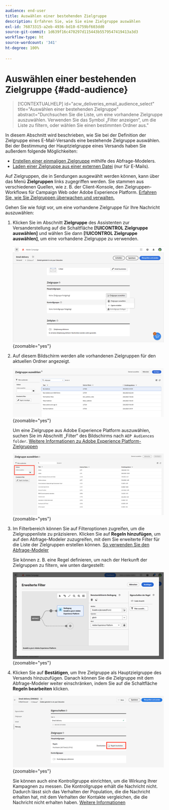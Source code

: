 ```yaml
---
audience: end-user
title: Auswählen einer bestehenden Zielgruppe
description: Erfahren Sie, wie Sie eine Zielgruppe auswählen
exl-id: 76873315-a2eb-4936-bd10-6759bf603dd0
source-git-commit: 1d639f16c470297d115443b5579547419413a3d3
workflow-type: ht
source-wordcount: '341'
ht-degree: 100%

---
```



# Auswählen einer bestehenden Zielgruppe {#add-audience}

>[!CONTEXTUALHELP]
>id="acw_deliveries_email_audience_select"
>title="Auswählen einer bestehenden Zielgruppe"
>abstract="Durchsuchen Sie die Liste, um eine vorhandene Zielgruppe auszuwählen. Verwenden Sie das Symbol „Filter anzeigen“, um die Liste zu filtern, oder wählen Sie einen bestimmten Ordner aus."

In diesem Abschnitt wird beschrieben, wie Sie bei der Definition der Zielgruppe eines E-Mail-Versands eine bestehende Zielgruppe auswählen. Bei der Bestimmung der Hauptzielgruppe eines Versands haben Sie außerdem folgende Möglichkeiten:

* [Erstellen einer einmaligen Zielgruppe](one-time-audience.md) mithilfe des Abfrage-Modelers.
* [Laden einer Zielgruppe aus einer externen Datei](file-audience.md) (nur für E-Mails).

Auf Zielgruppen, die in Sendungen ausgewählt werden können, kann über das Menü **Zielgruppen** links zugegriffen werden. Sie stammen aus verschiedenen Quellen, wie z. B. der Client-Konsole, den Zielgruppen-Workflows für Campaign Web oder Adobe Experience Platform. [Erfahren Sie, wie Sie Zielgruppen überwachen und verwalten.](manage-audience.md)

Gehen Sie wie folgt vor, um eine vorhandene Zielgruppe für Ihre Nachricht auszuwählen:

1. Klicken Sie im Abschnitt **Zielgruppe** des Assistenten zur Versanderstellung auf die Schaltfläche **[!UICONTROL Zielgruppe auswählen]** und wählen Sie dann **[!UICONTROL Zielgruppe auswählen]**, um eine vorhandene Zielgruppe zu verwenden.

   ![](assets/create-audience.png){zoomable=&quot;yes&quot;}

1. Auf diesem Bildschirm werden alle vorhandenen Zielgruppen für den aktuellen Ordner angezeigt.

   ![](assets/create-audience2.png){zoomable=&quot;yes&quot;}

   Um eine Zielgruppe aus Adobe Experience Platform auszuwählen, suchen Sie im Abschnitt „Filter“ des Bildschirms nach `AEP Audiences folder`. [Weitere Informationen zu Adobe Experience Platform-Zielgruppen](manage-audience.md#monitor)

   ![](assets/select-audience-folder.png){zoomable=&quot;yes&quot;}

1. Im Filterbereich können Sie auf Filteroptionen zugreifen, um die Zielgruppenliste zu präzisieren. Klicken Sie auf **Regeln hinzufügen**, um auf den Abfrage-Modeler zuzugreifen, mit dem Sie erweiterte Filter für die Liste der Zielgruppen erstellen können. [So verwenden Sie den Abfrage-Modeler](../query/query-modeler-overview.md)

   Sie können z. B. eine Regel definieren, um nach der Herkunft der Zielgruppen zu filtern, wie unten dargestellt:

   ![](assets/filter-on-aep-audience.png){zoomable=&quot;yes&quot;}

1. Klicken Sie auf **Bestätigen**, um Ihre Zielgruppe als Hauptzielgruppe des Versands hinzuzufügen. Danach können Sie die Zielgruppe mit dem Abfrage-Modeler weiter einschränken, indem Sie auf die Schaltfläche **Regeln bearbeiten** klicken.

   ![](assets/refine-audience.png){zoomable=&quot;yes&quot;}

   Sie können auch eine Kontrollgruppe einrichten, um die Wirkung Ihrer Kampagnen zu messen. Die Kontrollgruppe erhält die Nachricht nicht. Dadurch lässt sich das Verhalten der Population, die die Nachricht erhalten hat, mit dem Verhalten der Kontakte vergleichen, die die Nachricht nicht erhalten haben. [Weitere Informationen](control-group.md)
